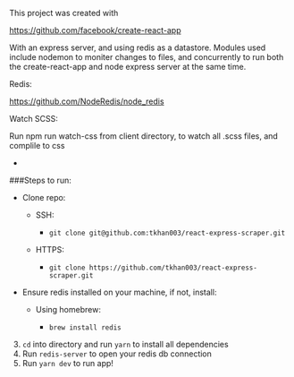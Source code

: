 This project was created with

https://github.com/facebook/create-react-app

With an express server, and using redis as a datastore. Modules used include nodemon to moniter changes to files, and concurrently to run both the create-react-app and node express server at the same time.


Redis:

https://github.com/NodeRedis/node_redis


Watch SCSS:

Run npm run watch-css from client directory, to watch all .scss files, and complile to css

-
###Steps to run:

-  Clone repo:

	- SSH:
 		- `git clone git@github.com:tkhan003/react-express-scraper.git`

	- HTTPS: 
		- `git clone https://github.com/tkhan003/react-express-scraper.git`


- Ensure redis installed on your machine, if not, install:

	- Using homebrew:
	
		- `brew install redis`

3. `cd` into directory and run `yarn` to install all dependencies
4. Run `redis-server` to open your redis db connection
5. Run `yarn dev` to run app!